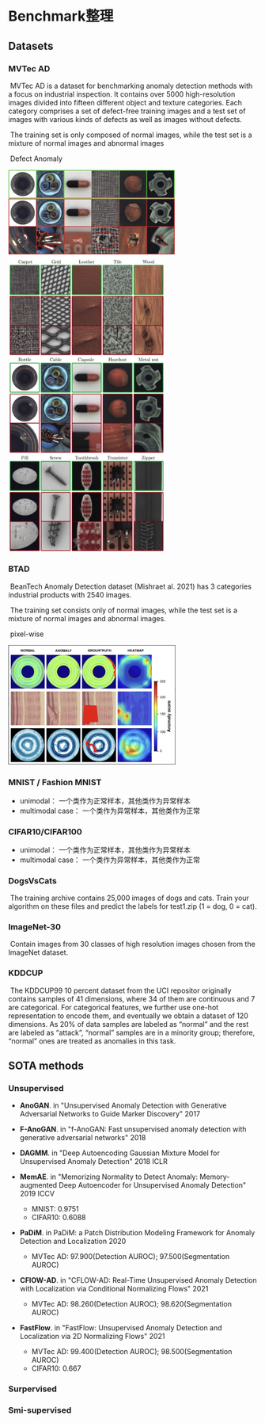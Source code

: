 # Benchmark整理

## Datasets

### MVTec AD

​	MVTec AD is a dataset for benchmarking anomaly detection methods with a focus on industrial inspection. It contains over 5000 high-resolution images divided into fifteen different object and texture categories. Each category comprises a set of defect-free training images and a test set of images with various kinds of defects as well as images without defects.

​	The training set is only composed of  normal images, while the test set is a mixture of normal images and abnormal images

​	Defect Anomaly

<img src="figure/image-20220111173058753.png" alt="image-20220111173058753" style="zoom:33%;" />

<img src="figure/image-20220112100548496.png" alt="image-20220112100548496" style="zoom: 67%;" />

### BTAD

​	BeanTech Anomaly Detection dataset (Mishraet al. 2021) has 3 categories industrial products with 2540 images.

​	The training set consists only of normal images, while the test set is a mixture of normal images and abnormal images.

​	pixel-wise

<img src="figure/image-20220111174257429.png" alt="image-20220111174257429" style="zoom: 33%;" />

### MNIST / Fashion MNIST

* unimodal： 一个类作为正常样本，其他类作为异常样本
* multimodal case： 一个类作为异常样本，其他类作为正常

### CIFAR10/CIFAR100

* unimodal： 一个类作为正常样本，其他类作为异常样本
* multimodal case： 一个类作为异常样本，其他类作为正常

### DogsVsCats

​	The training archive contains 25,000 images of dogs and cats. Train your algorithm on these files and predict the labels for test1.zip (1 = dog, 0 = cat).

### ImageNet-30

​	Contain images from 30 classes of high resolution images chosen from the ImageNet dataset.

### KDDCUP

​	The KDDCUP99 10 percent dataset from the UCI repositor originally contains samples of 41 dimensions, where 34 of them are continuous and 7 are categorical. For categorical features, we further use one-hot representation to encode them, and eventually we obtain a dataset of 120 dimensions. As 20% of data samples are labeled as “normal” and the rest are labeled as “attack”, “normal” samples are in a minority group; therefore, “normal” ones are treated as anomalies in this task.

## SOTA methods

### Unsupervised

* **AnoGAN**. 	in   "Unsupervised Anomaly Detection with Generative Adversarial Networks to Guide Marker Discovery" 2017

  

* **F-AnoGAN**.    in  "f-AnoGAN: Fast unsupervised anomaly detection with generative adversarial networks" 2018

  

* **DAGMM**.    in    "Deep Autoencoding Gaussian Mixture Model for Unsupervised Anomaly Detection"  2018 ICLR

  

* **MemAE**.   in    "Memorizing Normality to Detect Anomaly: Memory-augmented Deep Autoencoder for Unsupervised Anomaly Detection" 2019 ICCV

  * MNIST: 0.9751 
  * CIFAR10: 0.6088

* **PaDiM**.    in    PaDiM: a Patch Distribution Modeling Framework for Anomaly Detection and Localization 2020
  * MVTec AD: 97.900(Detection AUROC); 97.500(Segmentation AUROC)
* **CFlOW-AD**.    in    "CFLOW-AD: Real-Time Unsupervised Anomaly Detection with Localization via Conditional Normalizing Flows" 2021
  * MVTec AD: 98.260(Detection AUROC); 98.620(Segmentation AUROC)
* **FastFlow**.    in    "FastFlow: Unsupervised Anomaly Detection and Localization via 2D Normalizing Flows" 2021
  * MVTec AD: 99.400(Detection AUROC); 98.500(Segmentation AUROC)
  * CIFAR10: 0.667

### Surpervised

### Smi-supervised

